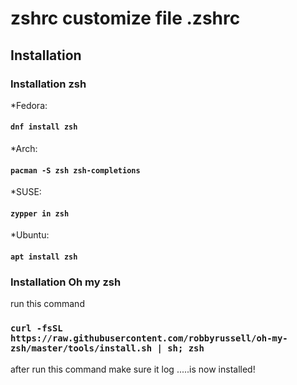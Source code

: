 # zshrc customize file .zshrc
## Installation
### Installation zsh
 *Fedora: 
#### `dnf install zsh`
*Arch:
#### `pacman -S zsh zsh-completions`
*SUSE: 
#### `zypper in zsh`
*Ubuntu: 
#### `apt install zsh`

### Installation Oh my zsh
run this command 
### `curl -fsSL https://raw.githubusercontent.com/robbyrussell/oh-my-zsh/master/tools/install.sh | sh; zsh`
after run this command make sure it log  .....is now installed! 

